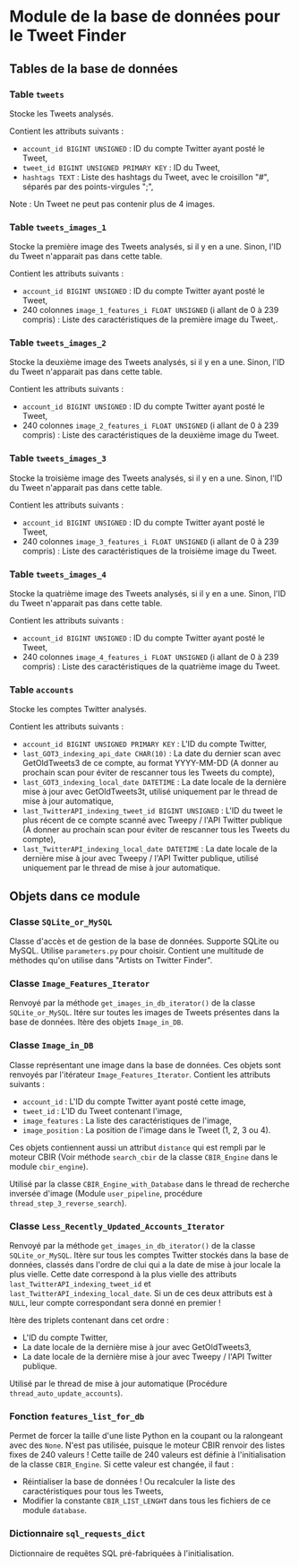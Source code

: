 # Module de la base de données pour le Tweet Finder

## Tables de la base de données

### Table `tweets`

Stocke les Tweets analysés.

Contient les attributs suivants :
* `account_id BIGINT UNSIGNED` : ID du compte Twitter ayant posté le Tweet,
* `tweet_id BIGINT UNSIGNED PRIMARY KEY` : ID du Tweet,
* `hashtags TEXT` : Liste des hashtags du Tweet, avec le croisillon "#", séparés par des points-virgules ";",

Note : Un Tweet ne peut pas contenir plus de 4 images.

### Table `tweets_images_1`

Stocke la première image des Tweets analysés, si il y en a une. Sinon, l'ID du Tweet n'apparait pas dans cette table.

Contient les attributs suivants :
* `account_id BIGINT UNSIGNED` : ID du compte Twitter ayant posté le Tweet,
* 240 colonnes `image_1_features_i FLOAT UNSIGNED` (i allant de 0 à 239 compris) : Liste des caractéristiques de la première image du Tweet,.

### Table `tweets_images_2`

Stocke la deuxième image des Tweets analysés, si il y en a une. Sinon, l'ID du Tweet n'apparait pas dans cette table.

Contient les attributs suivants :
* `account_id BIGINT UNSIGNED` : ID du compte Twitter ayant posté le Tweet,
* 240 colonnes `image_2_features_i FLOAT UNSIGNED` (i allant de 0 à 239 compris) : Liste des caractéristiques de la deuxième image du Tweet.

### Table `tweets_images_3`

Stocke la troisième image des Tweets analysés, si il y en a une. Sinon, l'ID du Tweet n'apparait pas dans cette table.

Contient les attributs suivants :
* `account_id BIGINT UNSIGNED` : ID du compte Twitter ayant posté le Tweet,
* 240 colonnes `image_3_features_i FLOAT UNSIGNED` (i allant de 0 à 239 compris) : Liste des caractéristiques de la troisième image du Tweet.

### Table `tweets_images_4`

Stocke la quatrième image des Tweets analysés, si il y en a une. Sinon, l'ID du Tweet n'apparait pas dans cette table.

Contient les attributs suivants :
* `account_id BIGINT UNSIGNED` : ID du compte Twitter ayant posté le Tweet,
* 240 colonnes `image_4_features_i FLOAT UNSIGNED` (i allant de 0 à 239 compris) : Liste des caractéristiques de la quatrième image du Tweet.

### Table `accounts`

Stocke les comptes Twitter analysés.

Contient les attributs suivants :
* `account_id BIGINT UNSIGNED PRIMARY KEY` : L'ID du compte Twitter,
* `last_GOT3_indexing_api_date CHAR(10)` : La date du dernier scan avec GetOldTweets3 de ce compte, au format YYYY-MM-DD (A donner au prochain scan pour éviter de rescanner tous les Tweets du compte),
* `last_GOT3_indexing_local_date DATETIME` : La date locale de la dernière mise à jour avec GetOldTweets3t, utilisé uniquement par le thread de mise à jour automatique,
* `last_TwitterAPI_indexing_tweet_id BIGINT UNSIGNED` : L'ID du tweet le plus récent de ce compte scanné avec Tweepy / l'API Twitter publique (A donner au prochain scan pour éviter de rescanner tous les Tweets du compte),
* `last_TwitterAPI_indexing_local_date DATETIME` : La date locale de la dernière mise à jour avec Tweepy / l'API Twitter publique, utilisé uniquement par le thread de mise à jour automatique.


## Objets dans ce module

### Classe `SQLite_or_MySQL`

Classe d'accès et de gestion de la base de données. Supporte SQLite ou MySQL. Utilise `parameters.py` pour choisir. Contient une multitude de mèthodes qu'on utilise dans "Artists on Twitter Finder".

### Classe `Image_Features_Iterator`

Renvoyé par la méthode `get_images_in_db_iterator()` de la classe `SQLite_or_MySQL`. Itére sur toutes les images de Tweets présentes dans la base de données. Itère des objets `Image_in_DB`.

### Classe `Image_in_DB`

Classe représentant une image dans la base de données. Ces objets sont renvoyés par l'itérateur `Image_Features_Iterator`. Contient les attributs suivants :
* `account_id` : L'ID du compte Twitter ayant posté cette image,
* `tweet_id` : L'ID du Tweet contenant l'image,
* `image_features` : La liste des caractéristiques de l'image,
* `image_position` : La position de l'image dans le Tweet (1, 2, 3 ou 4).

Ces objets contiennent aussi un attribut `distance` qui est rempli par le moteur CBIR (Voir méthode `search_cbir` de la classe `CBIR_Engine` dans le module `cbir_engine`).

Utilisé par la classe `CBIR_Engine_with_Database` dans le thread de recherche inversée d'image (Module `user_pipeline`, procédure `thread_step_3_reverse_search`).

### Classe `Less_Recently_Updated_Accounts_Iterator`

Renvoyé par la méthode `get_images_in_db_iterator()` de la classe `SQLite_or_MySQL`. Itère sur tous les comptes Twitter stockés dans la base de données, classés dans l'ordre de clui qui a la date de mise à jour locale la plus vielle. Cette date correspond à la plus vielle des attributs `last_TwitterAPI_indexing_tweet_id` et `last_TwitterAPI_indexing_local_date`. Si un de ces deux attributs est à `NULL`, leur compte correspondant sera donné en premier !

Itère des triplets contenant dans cet ordre :
* L'ID du compte Twitter,
* La date locale de la dernière mise à jour avec GetOldTweets3,
* La date locale de la dernière mise à jour avec Tweepy / l'API Twitter publique.

Utilisé par le thread de mise à jour automatique (Procédure `thread_auto_update_accounts`).

### Fonction `features_list_for_db`

Permet de forcer la taille d'une liste Python en la coupant ou la ralongeant avec des `None`. N'est pas utilisée, puisque le moteur CBIR renvoir des listes fixes de 240 valeurs ! Cette taille de 240 valeurs est définie à l'initialisation de la classe `CBIR_Engine`.
Si cette valeur est changée, il faut :
* Réintialiser la base de données ! Ou recalculer la liste des caractéristiques pour tous les Tweets,
* Modifier la constante `CBIR_LIST_LENGHT` dans tous les fichiers de ce module `database`.

### Dictionnaire `sql_requests_dict`

Dictionnaire de requêtes SQL pré-fabriquées à l'initialisation.
